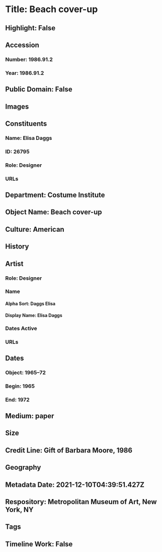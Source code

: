 # Title: Beach cover-up
## Highlight: False
## Accession
### Number: 1986.91.2
### Year: 1986.91.2
## Public Domain: False
## Images
## Constituents
### Name: Elisa Daggs
### ID: 26795
### Role: Designer
### URLs
## Department: Costume Institute
## Object Name: Beach cover-up
## Culture: American
## History
## Artist
### Role: Designer
### Name
#### Alpha Sort: Daggs Elisa
#### Display Name: Elisa Daggs
### Dates Active
### URLs
## Dates
### Object: 1965–72
### Begin: 1965
### End: 1972
## Medium: paper
## Size
## Credit Line: Gift of Barbara Moore, 1986
## Geography
## Metadata Date: 2021-12-10T04:39:51.427Z
## Respository: Metropolitan Museum of Art, New York, NY
## Tags
## Timeline Work: False